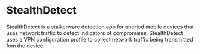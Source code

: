 # StealthDetect

StealthDetect is a stalkerware detection app for andriod mobile devices that uses network traffic to detect indicators of compromises. StealthDetect uses a VPN configuration profile to collect network traffic being transmitted fom the device.  
